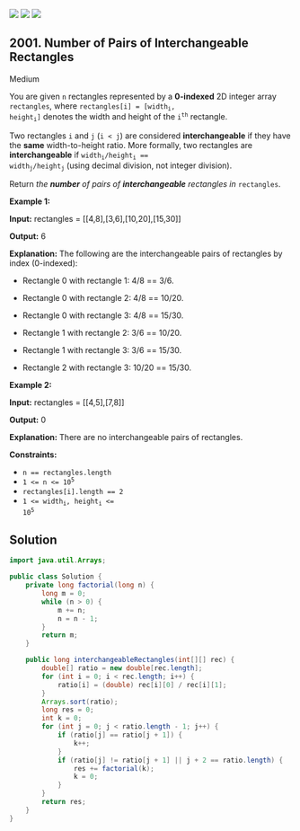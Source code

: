 [![](https://img.shields.io/github/stars/javadev/LeetCode-in-Java?label=Stars&style=flat-square)](https://github.com/javadev/LeetCode-in-Java)
[![](https://img.shields.io/github/forks/javadev/LeetCode-in-Java?label=Fork%20me%20on%20GitHub%20&style=flat-square)](https://github.com/javadev/LeetCode-in-Java/fork)
[![](https://img.shields.io/badge/-LeetCode%20in%20Kotlin-blue?style=flat-square)](https://github.com/javadev/LeetCode-in-Kotlin)

## 2001\. Number of Pairs of Interchangeable Rectangles

Medium

You are given `n` rectangles represented by a **0-indexed** 2D integer array `rectangles`, where <code>rectangles[i] = [width<sub>i</sub>, height<sub>i</sub>]</code> denotes the width and height of the <code>i<sup>th</sup></code> rectangle.

Two rectangles `i` and `j` (`i < j`) are considered **interchangeable** if they have the **same** width-to-height ratio. More formally, two rectangles are **interchangeable** if <code>width<sub>i</sub>/height<sub>i</sub> == width<sub>j</sub>/height<sub>j</sub></code> (using decimal division, not integer division).

Return _the **number** of pairs of **interchangeable** rectangles in_ `rectangles`.

**Example 1:**

**Input:** rectangles = \[\[4,8],[3,6],[10,20],[15,30]]

**Output:** 6

**Explanation:** The following are the interchangeable pairs of rectangles by index (0-indexed): 

- Rectangle 0 with rectangle 1: 4/8 == 3/6. 

- Rectangle 0 with rectangle 2: 4/8 == 10/20. 

- Rectangle 0 with rectangle 3: 4/8 == 15/30. 

- Rectangle 1 with rectangle 2: 3/6 == 10/20. 

- Rectangle 1 with rectangle 3: 3/6 == 15/30. 

- Rectangle 2 with rectangle 3: 10/20 == 15/30.

**Example 2:**

**Input:** rectangles = \[\[4,5],[7,8]]

**Output:** 0

**Explanation:** There are no interchangeable pairs of rectangles.

**Constraints:**

*   `n == rectangles.length`
*   <code>1 <= n <= 10<sup>5</sup></code>
*   `rectangles[i].length == 2`
*   <code>1 <= width<sub>i</sub>, height<sub>i</sub> <= 10<sup>5</sup></code>

## Solution

```java
import java.util.Arrays;

public class Solution {
    private long factorial(long n) {
        long m = 0;
        while (n > 0) {
            m += n;
            n = n - 1;
        }
        return m;
    }

    public long interchangeableRectangles(int[][] rec) {
        double[] ratio = new double[rec.length];
        for (int i = 0; i < rec.length; i++) {
            ratio[i] = (double) rec[i][0] / rec[i][1];
        }
        Arrays.sort(ratio);
        long res = 0;
        int k = 0;
        for (int j = 0; j < ratio.length - 1; j++) {
            if (ratio[j] == ratio[j + 1]) {
                k++;
            }
            if (ratio[j] != ratio[j + 1] || j + 2 == ratio.length) {
                res += factorial(k);
                k = 0;
            }
        }
        return res;
    }
}
```